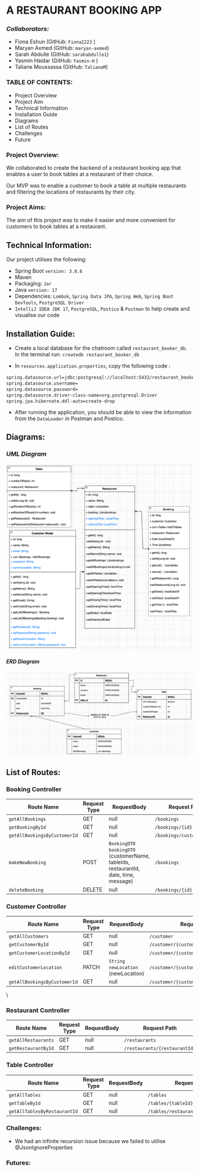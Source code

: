 # A RESTAURANT BOOKING APP

### <I>Collaborators: </I>
* Fiona Eshun (GitHub: `Fiona2223` )
* Maryan Axmed (GitHub: `maryan-axmed`)
* Sarah Abdulle (GitHub: `sarahabdulle1`)
* Yasmin Haidar (GitHub: `Yasmin-H` )
* Taliane Moussassa (GitHub: `TalianeM`)

### TABLE OF CONTENTS:

* Project Overview
* Project Aim
* Technical Information
* Installation Guide
* Diagrams
* List of Routes
* Challenges
* Future

### Project Overview:

We collaborated to create the backend of a restaurant booking app that enables a user to book tables at a restaurant of their choice.

Our MVP was to enable a customer to book a table at multiple restaurants and filtering the locations of restaurants by their city. 

### Project Aims:

The aim of this project was to make it easier and more convenient for customers to book tables at a restaurant. 

## Technical Information:
Our project utilises the following:
* Spring Boot `version: 3.0.6`
* Maven
* Packaging: `Jar`
* Java `version: 17`
* Dependencies: `Lombok`, `Spring Data JPA`, `Spring Web`, `Spring Boot DevTools`, `PostgreSQL Driver`
* `IntelliJ IDEA JDK 17`, `PostgreSQL`, `Postico` & `Postman` to help create and visualise our code

## Installation Guide:
* Create a local database for the chatroom called `restaurant_booker_db`. In the terminal run: `createdb restaurant_booker_db`

* In `resources.application.properties`, copy the following code :
```
spring.datasource.url=jdbc:postgresql://localhost:5432/restaurant_booker_db
spring.datasource.username=
spring.datasource.password=
spring.datasource.driver-class-name=org.postgresql.Driver
spring.jpa.hibernate.ddl-auto=create-drop

```
* After running the application, you should be able to view the information from the `DataLoader` in Postman and Postico.

## Diagrams:
### <i> UML Diagram </i>
![UML Diagram](UML_Diagram.png)

#### <i> ERD Diagram </i>
![ERD Diagram](ERD_Diagram.png)

## List of Routes:

### Booking Controller
| Route Name                   | Request Type | RequestBody                                                                         | Request Path              |
|------------------------------|--------------|-------------------------------------------------------------------------------------|---------------------------|
| `getAllBookings`             | GET          | null                                                                                | `/bookings`               |
| `getBookingById`             | GET          | null                                                                                | `/bookings/{id}`          |
| `getAllBookingsByCustomerId` | GET          | null                                                                                | `/bookings/customer/{id}` |
| `makeNewBooking`             | POST         | `BookingDTO bookingDTO` (customerName, tableIds, restaurantId, date, time, message) | `/bookings`               |
| `deleteBooking`              | DELETE       | null                                                                                | `/bookings/{id}`          |

### Customer Controller
| Route Name                   | Request Type | RequestBody                        | Request Path                           |
|------------------------------|--------------|------------------------------------|----------------------------------------|
| `getAllCustomers`            | GET          | null                               | `/customer`                            |
| `getCustomerById`            | GET          | null                               | `/customer/{customerId}`               |
| `getCustomerLocationById`    | GET          | null                               | `/customer/{customerId}/location/`     |
| `editCustomerLocation`       | PATCH        | `String newLocation` (newLocation) | `/customer/{customerId}/location/edit` |
| `getAllBookingsByCustomerId` | GET          | null                               | `/customer/{customerId}/bookings`      |
\
### Restaurant Controller
| Route Name                  | Request Type | RequestBody                        | Request Path                  |
|-----------------------------|--------------|------------------------------------|-------------------------------|
| `getAllRestaurants`         | GET          | null                               | `/restaurants`                |
| `getRestaurantById`         | GET          | null                               | `/restaurants/{restaurantId}` |


### Table Controller
| Route Name                   | Request Type | RequestBody                        | Request Path                        |
|------------------------------|--------------|------------------------------------|-------------------------------------|
| `getAllTables`               | GET          | null                               | `/tables`                           |
| `getTableById`               | GET          | null                               | `/tables/{tableId}`                 |
| `getAllTablesByRestaurantId` | GET          | null                               | `/tables/restaurant/{restaurantId}` |


### Challenges:
* We had an infinite recursion issue because we failed to utilise @JsonIgnoreProperties
### Futures: